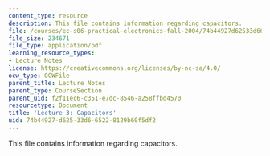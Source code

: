 ```yaml
---
content_type: resource
description: This file contains information regarding capacitors.
file: /courses/ec-s06-practical-electronics-fall-2004/74b44927d62533d665228129b60f5df2_MITEC_S06F04_lec03.pdf
file_size: 234671
file_type: application/pdf
learning_resource_types:
- Lecture Notes
license: https://creativecommons.org/licenses/by-nc-sa/4.0/
ocw_type: OCWFile
parent_title: Lecture Notes
parent_type: CourseSection
parent_uid: f2f11ec6-c351-e7dc-8546-a258ffbd4570
resourcetype: Document
title: 'Lecture 3: Capacitors'
uid: 74b44927-d625-33d6-6522-8129b60f5df2
---
```

This file contains information regarding capacitors.